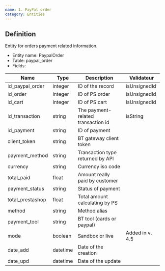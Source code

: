 ```yaml
---
name: 1. PayPal order
category: Entities
---
```


## Definition
Entity for orders payment related information.

* Entity name: PaypalOrder
* Table: paypal_order
* Fields:

|Name|Type|Description|Validateur|
|------|------|------|------|
|id_paypal_order|integer|ID of the record|isUnsignedId|
|id_order|integer|ID of PS order|isUnsignedId|
|id_cart|integer|ID of PS cart|isUnsignedId|
|id_transaction|string|The payment-related transaction id|isString|
|id_payment|string|ID of payment| |
|client_token|string|BT gateway client token||
|payment_method|string|Transaction type returned by API||
|currency|string|Currency iso code|
|total_paid|float|Amount really paid by customer||
|payment_status|string|Status of payment||
|total_prestashop|float|Total amount calculating by PS||
|method|string|Method alias||
|payment_tool|string|BT tool (cards or paypal)||
|mode|boolean|Sandbox or live|Added in v. 4.5|
|date_add|datetime|Date of the creation||
|date_upd|datetime|Date of the update||




